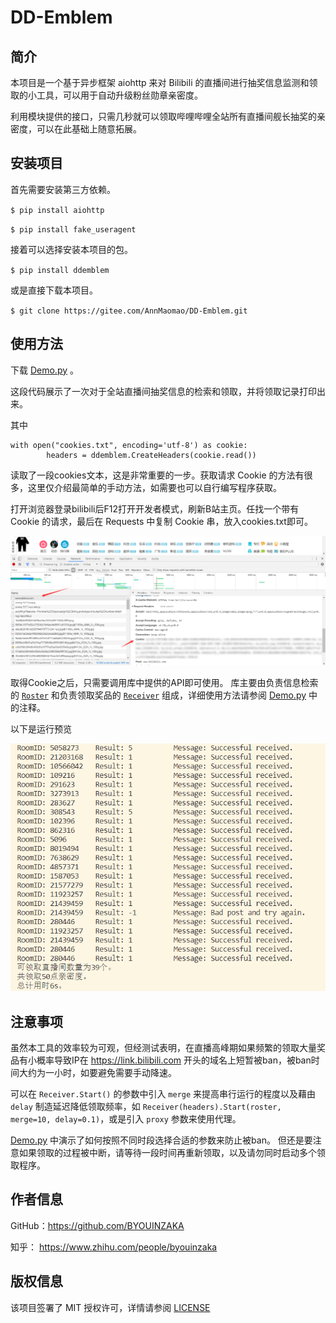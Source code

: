 <!--
 * @Author: Hata
 * @Date: 2020-03-28 01:08:54
 * @LastEditors: Hata
 * @LastEditTime: 2020-05-22 13:10:44
 * @FilePath: \DD-Emblem\README.md
 * @Description: 
--> 
# DD-Emblem

## 简介

本项目是一个基于异步框架 aiohttp 来对 Bilibili 的直播间进行抽奖信息监测和领取的小工具，可以用于自动升级粉丝勋章亲密度。

利用模块提供的接口，只需几秒就可以领取哔哩哔哩全站所有直播间舰长抽奖的亲密度，可以在此基础上随意拓展。
## 安装项目
首先需要安装第三方依赖。

`$ pip install aiohttp`

`$ pip install fake_useragent`

接着可以选择安装本项目的包。

`$ pip install ddemblem`

或是直接下载本项目。

`$ git clone https://gitee.com/AnnMaomao/DD-Emblem.git`

## 使用方法

下载 [Demo.py](https://gitee.com/AnnMaomao/DD-Emblem/blob/master/Demo.py) 。


这段代码展示了一次对于全站直播间抽奖信息的检索和领取，并将领取记录打印出来。

其中
```
with open("cookies.txt", encoding='utf-8') as cookie:
        headers = ddemblem.CreateHeaders(cookie.read())
```
读取了一段cookies文本，这是非常重要的一步。获取请求 Cookie 的方法有很多，这里仅介绍最简单的手动方法，如需要也可以自行编写程序获取。

打开浏览器登录bilibili后F12打开开发者模式，刷新B站主页。任找一个带有 Cookie 的请求，最后在 Requests 中复制 Cookie 串，放入cookies.txt即可。

![获取Cookie示例](pic\cookie_exp.png)

取得Cookie之后，只需要调用库中提供的API即可使用。
库主要由负责信息检索的 [`Roster`](https://github.com/BYOUINZAKA/DD-Emblem/blob/2e289bfb405748a60e0025704639122812b48c68/DDEmblem/Base.py#L6) 和负责领取奖品的 [`Receiver`](https://github.com/BYOUINZAKA/DD-Emblem/blob/2e289bfb405748a60e0025704639122812b48c68/DDEmblem/Engine.py#L12) 组成，详细使用方法请参阅 [Demo.py](https://gitee.com/AnnMaomao/DD-Emblem/blob/master/Demo.py)  中的注释。

以下是运行预览

![运行预览](pic\result.png)

## 注意事项

虽然本工具的效率较为可观，但经测试表明，在直播高峰期如果频繁的领取大量奖品有小概率导致IP在 https://link.bilibili.com 开头的域名上短暂被ban，被ban时间大约为一小时，如要避免需要手动降速。

可以在 `Receiver.Start()` 的参数中引入 `merge` 来提高串行运行的程度以及藉由 `delay` 制造延迟降低领取频率，如 `Receiver(headers).Start(roster, merge=10, delay=0.1)`，或是引入 `proxy` 参数来使用代理。

[Demo.py](https://gitee.com/AnnMaomao/DD-Emblem/blob/master/Demo.py) 中演示了如何按照不同时段选择合适的参数来防止被ban。
但还是要注意如果领取的过程被中断，请等待一段时间再重新领取，以及请勿同时启动多个领取程序。

## 作者信息
GitHub：https://github.com/BYOUINZAKA

知乎： https://www.zhihu.com/people/byouinzaka
## 版权信息

该项目签署了 MIT 授权许可，详情请参阅 [LICENSE](https://github.com/BYOUINZAKA/DD-Emblem/blob/master/LICENSE)
